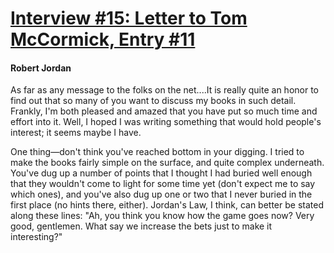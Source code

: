 # [Interview #15: Letter to Tom McCormick, Entry #11](https://www.theoryland.com/intvmain.php?i=15#11)

#### Robert Jordan

As far as any message to the folks on the net....It is really quite an honor to find out that so many of you want to discuss my books in such detail. Frankly, I'm both pleased and amazed that you have put so much time and effort into it. Well, I hoped I was writing something that would hold people's interest; it seems maybe I have.

One thing—don't think you've reached bottom in your digging. I tried to make the books fairly simple on the surface, and quite complex underneath. You've dug up a number of points that I thought I had buried well enough that they wouldn't come to light for some time yet (don't expect me to say which ones), and you've also dug up one or two that I never buried in the first place (no hints there, either). Jordan's Law, I think, can better be stated along these lines: "Ah, you think you know how the game goes now? Very good, gentlemen. What say we increase the bets just to make it interesting?"

